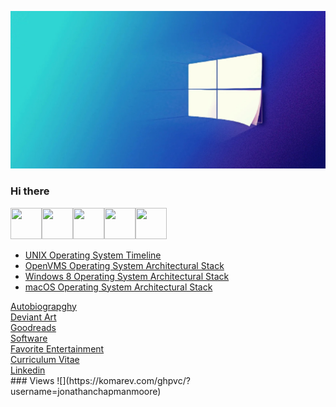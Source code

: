 ![Opensource](/images/windowsbanner.jpg)

### Hi there

<img src="https://raw.githubusercontent.com/FortAwesome/Font-Awesome/6.x/svgs/regular/file-word.svg" width="50" height="50"><img src="https://raw.githubusercontent.com/FortAwesome/Font-Awesome/6.x/svgs/brands/deviantart.svg" width="50" height="50"><img src="https://raw.githubusercontent.com/FortAwesome/Font-Awesome/6.x/svgs/brands/goodreads.svg" width="50" height="50"><img src="https://raw.githubusercontent.com/FortAwesome/Font-Awesome/6.x/svgs/brands/windows.svg" width="50" height="50"><img src="https://raw.githubusercontent.com/FortAwesome/Font-Awesome/6.x/svgs/brands/linkedin.svg" width="50" height="50">
 <ul>
  <li><a href="https://upload.wikimedia.org/wikipedia/commons/c/cd/Unix_timeline.en.svg">UNIX Operating System Timeline</a></li>
  <li><a href="https://upload.wikimedia.org/wikipedia/commons/0/08/Openvms-system-architecture.svg">OpenVMS Operating System Architectural Stack</a></li>
  <li><a href="images/windows-8-winrt-win32-framework-stack.jpg">Windows 8 Operating System Architectural Stack</a></li>
  <li><a href="https://upload.wikimedia.org/wikipedia/commons/f/f2/Diagram_of_Mac_OS_X_architecture.svg">macOS Operating System Architectural Stack</a></li>
</ul>
<a href="docs/Autobiography/Autobiograpghy.pdf">Autobiograpghy</a>
</br>
<a href="https://www.deviantart.com/jdm7dv">Deviant Art</a>
</br>
<a href="https://www.goodreads.com/user/show/72426002-jonathan-moore">Goodreads</a>
</br>
<a href="docs/Software/Software.docx">Software</a>
</br>
<a href="docs/FavoriteEntertainment.docx">Favorite Entertainment</a>
</br>
<a href="docs/Jonathan Chapman Moore FRSA.doc">Curriculum Vitae</a>
</br>
<a href="https://www.linkedin.com/in/jdm7dv/">Linkedin</a>
</br>
### Views
![](https://komarev.com/ghpvc/?username=jonathanchapmanmoore)
<a href="" class="fas fa-unicorn"></a>
		<!--<script src="js/jquery.min.js"></script>
		<script src="js/jquery.poptrox.min.js"></script>
		<script src="js/jquery.scrolly.min.js"></script>
		<script src="js/jquery.scrollex.min.js"></script>
		<script src="js/skel.min.js"></script>
		<script src="js/init.js"></script>-->
		<noscript>
			<link rel="stylesheet" href="css/skel.css" />
			<link rel="stylesheet" href="css/style.css" />
			<link rel="stylesheet" href="css/style-wide.css" />
			<link rel="stylesheet" href="css/style-normal.css" />
		</noscript>


